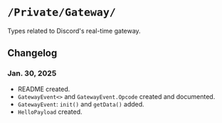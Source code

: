 #  `/Private/Gateway/`

Types related to Discord's real-time gateway.

## Changelog

### Jan. 30, 2025
- README created.
- `GatewayEvent<>` and `GatewayEvent.Opcode` created and documented.
- `GatewayEvent`: `init()` and `getData()` added.
- `HelloPayload` created.
